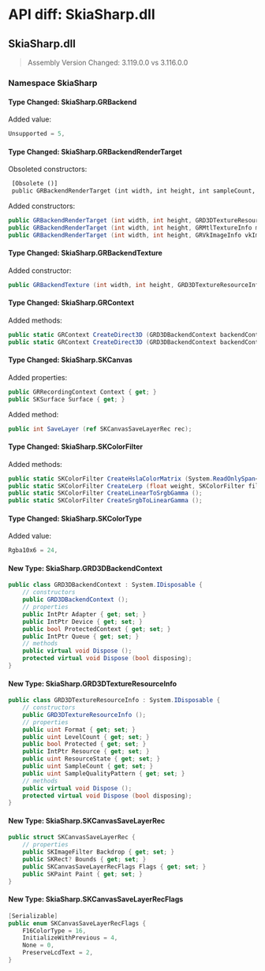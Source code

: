 # API diff: SkiaSharp.dll

## SkiaSharp.dll

> Assembly Version Changed: 3.119.0.0 vs 3.116.0.0

### Namespace SkiaSharp

#### Type Changed: SkiaSharp.GRBackend

Added value:

```csharp
Unsupported = 5,
```


#### Type Changed: SkiaSharp.GRBackendRenderTarget

Obsoleted constructors:

```diff
 [Obsolete ()]
 public GRBackendRenderTarget (int width, int height, int sampleCount, GRVkImageInfo vkImageInfo);
```

Added constructors:

```csharp
public GRBackendRenderTarget (int width, int height, GRD3DTextureResourceInfo d3dTextureInfo);
public GRBackendRenderTarget (int width, int height, GRMtlTextureInfo mtlInfo);
public GRBackendRenderTarget (int width, int height, GRVkImageInfo vkImageInfo);
```


#### Type Changed: SkiaSharp.GRBackendTexture

Added constructor:

```csharp
public GRBackendTexture (int width, int height, GRD3DTextureResourceInfo d3dTextureInfo);
```


#### Type Changed: SkiaSharp.GRContext

Added methods:

```csharp
public static GRContext CreateDirect3D (GRD3DBackendContext backendContext);
public static GRContext CreateDirect3D (GRD3DBackendContext backendContext, GRContextOptions options);
```


#### Type Changed: SkiaSharp.SKCanvas

Added properties:

```csharp
public GRRecordingContext Context { get; }
public SKSurface Surface { get; }
```

Added method:

```csharp
public int SaveLayer (ref SKCanvasSaveLayerRec rec);
```


#### Type Changed: SkiaSharp.SKColorFilter

Added methods:

```csharp
public static SKColorFilter CreateHslaColorMatrix (System.ReadOnlySpan<float> matrix);
public static SKColorFilter CreateLerp (float weight, SKColorFilter filter0, SKColorFilter filter1);
public static SKColorFilter CreateLinearToSrgbGamma ();
public static SKColorFilter CreateSrgbToLinearGamma ();
```


#### Type Changed: SkiaSharp.SKColorType

Added value:

```csharp
Rgba10x6 = 24,
```


#### New Type: SkiaSharp.GRD3DBackendContext

```csharp
public class GRD3DBackendContext : System.IDisposable {
	// constructors
	public GRD3DBackendContext ();
	// properties
	public IntPtr Adapter { get; set; }
	public IntPtr Device { get; set; }
	public bool ProtectedContext { get; set; }
	public IntPtr Queue { get; set; }
	// methods
	public virtual void Dispose ();
	protected virtual void Dispose (bool disposing);
}
```

#### New Type: SkiaSharp.GRD3DTextureResourceInfo

```csharp
public class GRD3DTextureResourceInfo : System.IDisposable {
	// constructors
	public GRD3DTextureResourceInfo ();
	// properties
	public uint Format { get; set; }
	public uint LevelCount { get; set; }
	public bool Protected { get; set; }
	public IntPtr Resource { get; set; }
	public uint ResourceState { get; set; }
	public uint SampleCount { get; set; }
	public uint SampleQualityPattern { get; set; }
	// methods
	public virtual void Dispose ();
	protected virtual void Dispose (bool disposing);
}
```

#### New Type: SkiaSharp.SKCanvasSaveLayerRec

```csharp
public struct SKCanvasSaveLayerRec {
	// properties
	public SKImageFilter Backdrop { get; set; }
	public SKRect? Bounds { get; set; }
	public SKCanvasSaveLayerRecFlags Flags { get; set; }
	public SKPaint Paint { get; set; }
}
```

#### New Type: SkiaSharp.SKCanvasSaveLayerRecFlags

```csharp
[Serializable]
public enum SKCanvasSaveLayerRecFlags {
	F16ColorType = 16,
	InitializeWithPrevious = 4,
	None = 0,
	PreserveLcdText = 2,
}
```


